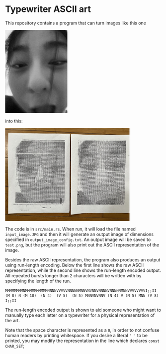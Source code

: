 # Typewriter ASCII art

This repository contains a program that can turn images like this one

<img src="./input_image.JPG" alt="image of my sister Megan Wu" width="200"/>

into this:

<img src="./sample_result.JPG" alt="ASCII art of my sister Megan Wu" width="400"/>

The code is in `src/main.rs`. When run, it will load the file named `input_image.JPG` and then it will generate an output image of dimensions specified in `output_image_config.txt`. An output image will be saved to `test.png`, but the program will also print out the ASCII representation of the image.

Besides the raw ASCII representation, the program also produces an output using run-length encoding. Below the first line shows the raw ASCII representation, while the second line shows the run-length encoded output. All repeated bursts longer than 2 characters will be written with by specifying the length of the run.

```text
MMMMMMMMNMMMMMMMMMMNNNNVVVVVNNNNNMNNVNVNNVNNNNVNNNNNMNNVVVVVVVVI;;II
(M 8) N (M 10)  (N 4)  (V 5)  (N 5) MNNVNVNNV (N 4) V (N 5) MNN (V 8) I;;II 
```

The run-length encoded output is shown to aid someone who might want to manually type each letter on a typewriter for a physical representation of the art.

Note that the space character is represented as a `0`, in order to not confuse human readers by printing whitespace. If you desire a literal `' '` to be printed, you may modify the representation in the line which declares `const CHAR_SET`;
